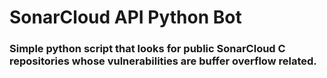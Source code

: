 # SonarCloud API Python Bot
### Simple python script that looks for public SonarCloud C repositories whose vulnerabilities are buffer overflow related.  